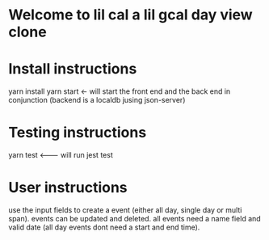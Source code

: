 # Welcome to lil cal a lil gcal day view clone

# Install instructions

yarn install
yarn start <- will start the front end and the back end in conjunction (backend is a localdb jusing json-server)

# Testing instructions

yarn test <--- will run jest test

# User instructions

use the input fields to create a event (either all day, single day or multi span). events can be updated and deleted. all events need a name field and valid date (all day events dont need a start and end time).
